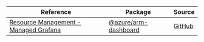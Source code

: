 | Reference | Package | Source |
|---|---|---|
|[Resource Management - Managed Grafana](arm-dashboard-readme.md)|[@azure/arm-dashboard](https://www.npmjs.com/package/@azure/arm-dashboard)|[GitHub](https://github.com/Azure/azure-sdk-for-js/blob/main/sdk/dashboard/arm-dashboard)|

